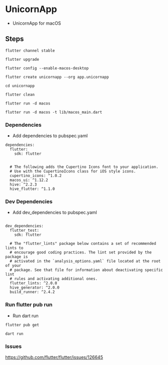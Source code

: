 # UnicornApp 

* UnicornApp for macOS

## Steps

```
flutter channel stable

flutter upgrade

flutter config --enable-macos-desktop

flutter create unicornapp --org app.unicornapp

cd unicornapp

flutter clean

flutter run -d macos

flutter run -d macos -t lib/macos_main.dart

```


### Dependencies

* Add dependencies to pubspec.yaml

```
dependencies:
  flutter:
    sdk: flutter


  # The following adds the Cupertino Icons font to your application.
  # Use with the CupertinoIcons class for iOS style icons.
  cupertino_icons: ^1.0.2
  macos_ui: ^1.12.2
  hive: ^2.2.3
  hive_flutter: ^1.1.0

```

### Dev Dependencies
* Add dev_dependencies to pubspec.yaml
```

dev_dependencies:
  flutter_test:
    sdk: flutter

  # The "flutter_lints" package below contains a set of recommended lints to
  # encourage good coding practices. The lint set provided by the package is
  # activated in the `analysis_options.yaml` file located at the root of your
  # package. See that file for information about deactivating specific lint
  # rules and activating additional ones.
  flutter_lints: ^2.0.0
  hive_generator: ^2.0.0
  build_runner: ^2.4.2

```

### Run flutter pub run
* Run dart run

```
flutter pub get

dart run
```


### Issues

https://github.com/flutter/flutter/issues/126645
